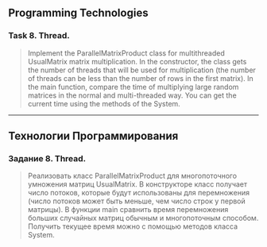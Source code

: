 ## Programming Technologies
### Task 8. Thread.
>Implement the ParallelMatrixProduct class for multithreaded UsualMatrix matrix multiplication. In the constructor, the class gets the number of threads that will be used for multiplication (the number of threads can be less than the number of rows in the first matrix). In the main function, compare the time of multiplying large random matrices in the normal and multi-threaded way. You can get the current time using the methods of the System.
---
## Технологии Программирования
### Задание 8. Thread.
>Реализовать класс ParallelMatrixProduct для многопоточного умножения матриц UsualMatrix. В конструкторе класс получает число потоков, которые будут использованы для перемножения (число потоков может быть меньше, чем число строк у первой матрицы). В функции main сравнить время перемножения больших случайных матриц обычным и многопоточным способом. Получить текущее время можно с помощью методов класса System.
